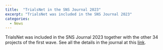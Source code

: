 ```yaml
---
title:  "TrialsNet in the SNS Journal 2023"
excerpt: "TrialsNet was included in the SNS Journal 2023"
categories: 
  - News
---
```


TrialsNet was included in the SNS Journal 2023 together with the other 34 projects of the first wave. See all the details in the journal at this [link](https://smart-networks.europa.eu/wp-content/uploads/2023/05/sns-journal-2023-web-1.pdf).
